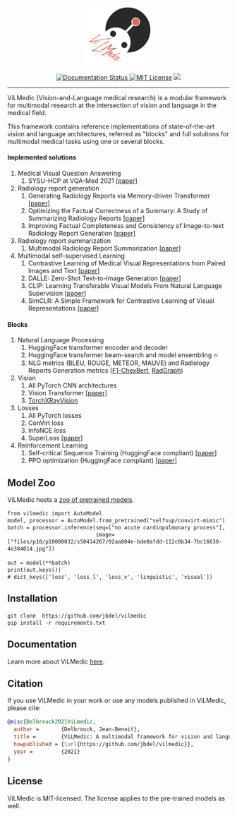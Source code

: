 
<p align="center">
  <img src="docs/logo.png" width="150">
  <br />
  <br />
  <a href="https://vilmedic.readthedocs.io/en/latest/">
  <img alt="Documentation Status" src="https://readthedocs.org/projects/vilmedic/badge/?version=latest"/>
  </a>
   <a href="https://github.com/jbdel/vilmedic/blob/master/LICENSE"><img alt="MIT License" src="https://img.shields.io/badge/license-MIT-red.svg" /></a>
  <img src="https://img.shields.io/badge/Stanford-Medicine-red" />
</p>

---

ViLMedic (Vision-and-Language medical research) is a modular framework for multimodal research at the intersection of vision and language 
in the medical field. 

This framework contains reference implementations of state-of-the-art vision and language architectures, referred as "blocks" 
and full solutions for multimodal medical tasks using one or several blocks.

#### Implemented solutions
1. Medical Visual Question Answering
    1. SYSU-HCP at VQA-Med 2021 [[paper]](http://ceur-ws.org/Vol-2936/paper-99.pdf)
1. Radiology report generation
    1. Generating Radiology Reports via Memory-driven Transformer [[paper]](https://arxiv.org/pdf/2010.16056.pdf)
    1. Optimizing the Factual Correctness of a Summary: A Study of Summarizing Radiology Reports [[paper]](https://arxiv.org/abs/1911.02541)
    1. Improving Factual Completeness and Consistency of Image-to-text Radiology Report Generation [[paper]](https://arxiv.org/abs/2010.10042)
1. Radiology report summarization
    1. Multimodal Radiology Report Summarization [[paper]](https://aclanthology.org/2021.bionlp-1.33/)
1. Multimodal self-supervised Learning
    1. Contrastive Learning of Medical Visual Representations from Paired Images and Text [[paper]](https://openreview.net/pdf?id=T4gXBOXoIUr)
    1. DALLE: Zero-Shot Text-to-Image Generation [[paper]](https://arxiv.org/abs/2102.12092)
    1. CLIP: Learning Transferable Visual Models From Natural Language Supervision [[paper]](https://arxiv.org/abs/2103.00020)
    1. SimCLR: A Simple Framework for Contrastive Learning of Visual Representations [[paper]](https://arxiv.org/abs/2002.05709)

    
#### Blocks
1. Natural Language Processing
    1. HuggingFace transformer encoder and decoder
    1. HuggingFace transformer beam-search and model ensembling :fire:	
    1. NLG metrics (BLEU, ROUGE, METEOR, MAUVE) and Radiology Reports Generation metrics ([F1-ChexBert](https://github.com/stanfordmlgroup/CheXbert),
     [RadGraph](https://openreview.net/pdf?id=pMWtc5NKd7V))
1. Vision
    1. All PyTorch CNN architectures 
    1. Vision Transformer [[paper]](https://arxiv.org/abs/2010.11929)
    1. [TorchXRayVision](https://github.com/mlmed/torchxrayvision)
1. Losses
    1. All PyTorch losses
    1. ConVirt loss
    1. InfoNCE loss
    1. SuperLoss [[paper]](https://proceedings.neurips.cc/paper/2020/file/2cfa8f9e50e0f510ede9d12338a5f564-Paper.pdf)
1. Reinforcement Learning
    1. Self-critical Sequence Training (HuggingFace compliant) [[paper]](https://arxiv.org/abs/1612.00563)
    1. PPO optimization (HuggingFace compliant) [[paper]](https://arxiv.org/abs/1612.00563)

## Model Zoo

ViLMedic hosts a [zoo of pretrained models](https://vilmedic.readthedocs.io/en/latest/vilmedic/model_zoo.html#).

``` 
from vilmedic import AutoModel
model, processor = AutoModel.from_pretrained("selfsup/convirt-mimic")
batch = processor.inference(seq=["no acute cardiopulmonary process"],
                            image=["files/p10/p10000032/s50414267/02aa804e-bde0afdd-112c0b34-7bc16630-4e384014.jpg"])

out = model(**batch)
print(out.keys())
# dict_keys(['loss', 'loss_l', 'loss_v', 'linguistic', 'visual'])
```


## Installation
```
git clone  https://github.com/jbdel/vilmedic
pip install -r requirements.txt
```


## Documentation

Learn more about ViLMedic [here](https://vilmedic.readthedocs.io/en/latest/).

## Citation

If you use ViLMedic in your work or use any models published in ViLMedic, please cite:

```bibtex
@misc{Delbrouck2021ViLmedic,
  author =       {Delbrouck, Jean-Benoit},
  title =        {ViLMedic: A multimodal framework for vision and language medical research},
  howpublished = {\url{https://github.com/jbdel/vilmedic}},
  year =         {2021}
}
```

## License
ViLMedic is MIT-licensed. The license applies to the pre-trained models as well.